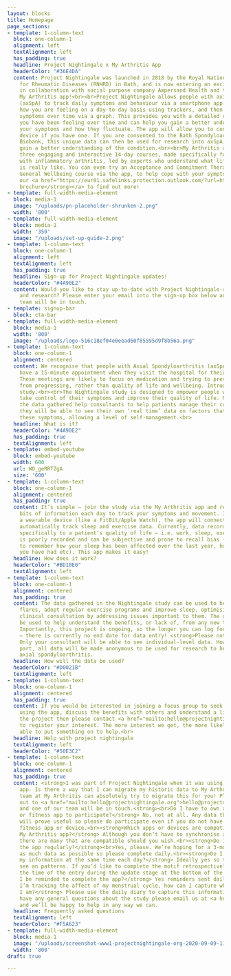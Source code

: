 ```yaml
---
layout: blocks
title: Homepage
page_sections:
- template: 1-column-text
  block: one-column-1
  alignment: left
  textAlignment: left
  has_padding: true
  headline: Project Nightingale x My Arthritis App
  headerColor: "#36E4DA"
  content: Project Nightingale was launched in 2018 by the Royal National Hospital
    for Rheumatic Diseases (RNHRD) in Bath, and is now entering an exciting new phase
    in collaboration with social purpose company Ampersand Health and the existing
    My Arthritis app!<br><br>Project Nightingale allows people with axial spondyloarthritis
    (axSpA) to track daily symptoms and behaviour via a smartphone app. You can log
    how you are feeling on a day-to-day basis using trackers, and then view your logged
    symptoms over time via a graph. This provides you with a detailed record of how
    you have been feeling over time and can help you gain a better understanding of
    your symptoms and how they fluctuate. The app will allow you to connect your wearable
    device if you have one. If you are consented to the Bath Spondyloarthritis Research
    Biobank, this unique data can then be used for research into axSpA, to help us
    gain a better understanding of the condition.<br><br>My Arthritis also offers
    three engaging and interactive 14-day courses, made specifically for those living
    with inflammatory arthritis, led by experts who understand what life with arthritis
    is really like. You can even try an Acceptance and Commitment Therapy (ACT) or
    General Wellbeing course via the app, to help cope with your symptoms.<br><br>Visit
    our <a href="https://eur01.safelinks.protection.outlook.com/?url=https%3A%2F%2Fpublications.ampersandhealth.co.uk%2Fview%2F472283392%2F&amp;data=04%7C01%7Crlb60%40bath.ac.uk%7Caf1aa8a4dfa94cd13f8f08d9e18677f0%7C377e3d224ea1422db0ad8fcc89406b9e%7C0%7C0%7C637788789951521814%7CUnknown%7CTWFpbGZsb3d8eyJWIjoiMC4wLjAwMDAiLCJQIjoiV2luMzIiLCJBTiI6Ik1haWwiLCJXVCI6Mn0%3D%7C3000&amp;sdata=PUTABizZq4MVQ32bFhFZtwfR5UsIqHcWf1YngN2FPJs%3D&amp;reserved=0"><strong>online
    brochure</strong></a> to find out more!
- template: full-width-media-element
  block: media-1
  image: "/uploads/pn-placeholder-shrunken-2.png"
  width: '800'
- template: full-width-media-element
  block: media-1
  width: '350'
  image: "/uploads/set-up-guide-2.png"
- template: 1-column-text
  block: one-column-1
  alignment: left
  textAlignment: left
  has_padding: true
  headline: Sign-up for Project Nightingale updates!
  headerColor: "#4A90E2"
  content: Would you like to stay up-to-date with Project Nightingale-related news
    and research? Please enter your email into the sign-up box below and one of the
    team will be in touch.
- template: signup-bar
  block: cta-bar
- template: full-width-media-element
  block: media-1
  width: '800'
  image: "/uploads/logo-516c18ef04e0eead60f85595d9f8b56a.png"
- template: 1-column-text
  block: one-column-1
  alignment: centered
  content: We recognise that people with Axial Spondyloarthritis (axSpA) may only
    have a 15-minute appointment when they visit the hospital for their check-up.
    These meetings are likely to focus on medication and trying to prevent the condition
    from progressing, rather than quality of life and wellbeing. Introducing…the <strong>‘Nightingale’</strong>
    study.<br><br>The Nightingale study is designed to empower people with axSpA to
    take control of their symptoms and improve their quality of life. Not only will
    the data gathered help consultants to help patients manage their condition, but
    they will be able to see their own ‘real time’ data on factors that may influence
    these symptoms, allowing a level of self-management.<br>
  headline: What is it?
  headerColor: "#4A90E2"
  has_padding: true
  textAlignment: left
- template: embed-youtube
  block: embed-youtube
  width: 600
  url: WO_geRRTZgA
  size: '600'
- template: 1-column-text
  block: one-column-1
  alignment: centered
  has_padding: true
  content: It’s simple – join the study via the My Arthritis app and record a few
    bits of information each day to track your symptoms and movement. If you have
    a wearable device (like a FitBit/Apple Watch), the app will connect with it and
    automatically track sleep and exercise data. Currently, data recorded relating
    specifically to a patient’s quality of life – i.e. work, sleep, exercise and flares,
    is poorly recorded and can be subjective and prone to recall bias (it can be difficult
    to remember how your sleep has been affected over the last year, how many flares
    you have had etc). This app makes it easy!
  headline: How does it work?
  headerColor: "#BD10E0"
  textAlignment: left
- template: 1-column-text
  block: one-column-1
  alignment: centered
  has_padding: true
  content: The data gathered in the Nightingale study can be used to help predict
    flares, adopt regular exercise programs and improve sleep, optimising a patient’s
    clinical consultation by addressing issues important to them. The data could also
    be used to help understand the benefits, or lack of, from any new treatments started.
    Importantly, this project is ongoing, so the longer you can log for the better
    – there is currently no end date for data entry! <strong>Please note:</strong>
    Only your consultant will be able to see individual-level data. However, by taking
    part, all data will be made anonymous to be used for research to help others with
    axial spondyloarthritis.
  headline: How will the data be used?
  headerColor: "#D0021B"
  textAlignment: left
- template: 1-column-text
  block: one-column-1
  alignment: centered
  has_padding: true
  content: If you would be interested in joining a focus group to seek help and assistance
    using the app, discuss the benefits with others and understand a little more about
    the project then please contact <a href="mailto:hello@projectnightingale.org">hello@projectnightingale.org</a>
    to register your interest. The more interest we get, the more likely we’ll be
    able to put something on to help.<br>
  headline: Help with project nightingale
  textAlignment: left
  headerColor: "#50E3C2"
- template: 1-column-text
  block: one-column-1
  alignment: centered
  has_padding: true
  content: <strong>I was part of Project Nightingale when it was using the uMotif
    app. Is there a way that I can migrate my historic data to My Arthritis? </strong>The
    team at My Arthritis can absolutely try to migrate this for you! Please reach
    out to <a href="mailto:hello@projectnightingale.org">hello@projectnightingale.org</a>
    and one of our team will be in touch.<strong><br>Do I have to own a fitness device
    or fitness app to participate?</strong> No, not at all. Any data that we can gather
    will prove useful so please do participate even if you do not have access to a
    fitness app or device.<br><strong>Which apps or devices are compatible with the
    My Arthritis app?</strong> Although you don’t have to synchronise an app or device,
    there are many that are compatible should you wish.<br><strong>Do I need to use
    the app regularly?</strong><br>Yes, please. We’re hoping for a 3-month trial with
    as much data as possible so please complete daily.<br><strong>Do I need to add
    my information at the same time each day?</strong> Ideally yes so that we can
    see an patterns. If you’d like to complete the motif retrospectively you can change
    the time of the entry during the update stage at the bottom of the page.<br><strong>Will
    I be reminded to complete the app?</strong> Yes reminders sent daily at 1830.<br><strong>If
    I’m tracking the affect of my menstrual cycle, how can I capture where in my cycle
    I am?</strong> Please use the daily diary to capture this information.<br>If you
    have any general questions about the study please email us at <a href="mailto:hello@projectnightingale.org">hello@projectnightingale.org</a>
    and we’ll be happy to help in any way we can.
  headline: Frequently asked questions
  textAlignment: left
  headerColor: "#F5A623"
- template: full-width-media-element
  block: media-1
  image: "/uploads/screenshot-www1-projectnightingale-org-2020-09-09-11_46_05.png"
  width: '800'
draft: true

---
```

